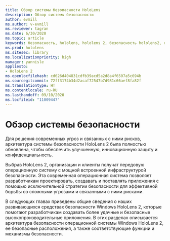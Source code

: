 ```yaml
---
title: Обзор системы безопасности HoloLens
description: Обзор системы безопасности
author: evmill
ms.author: v-evmill
ms.reviewer: tagran
ms.date: 6/30/2020
ms.topic: article
keywords: безопасность, hololens, hololens 2, безопасность hololens2, обзор системы безопасности
ms.prod: hololens
ms.sitesec: library
ms.localizationpriority: high
manager: yannisle
appliesto:
- HoloLens 2
ms.openlocfilehash: cd626d404831cdfb39acd5a2d8a4f6507a5c694b
ms.sourcegitcommit: 72ff3174b34d2acaf72547b7d981c66aef8fa82f
ms.translationtype: HT
ms.contentlocale: ru-RU
ms.lasthandoff: 09/10/2020
ms.locfileid: "11009447"
---
```

# Обзор системы безопасности

Для решения современных угроз и связанных с ними рисков, архитектура системы безопасности HoloLens 2 была полностью обновлена, чтобы обеспечить улучшенную, инновационную защиту и конфиденциальность.

Выбрав HoloLens 2, организации и клиенты получат передовую операционную систему с мощной встроенной инфраструктурой безопасности. Эта современная операционная система позволяет разработчикам проектировать, создавать и поставлять приложения с помощью исключительной стратегии безопасности для эффективной борьбы со сложными угрозами и связанными с ними рисками. 

В следующих главах приведены общие сведения о наших развивающихся средствах безопасности Windows HoloLens 2, которые помогают разработчикам создавать более удачные и безопасные высокопроизводительные приложения. В этих разделах описывается архитектура безопасности операционной системы Windows HoloLens 2, ее безопасные расположения, а также соответствующие функции и механизмы безопасности.
